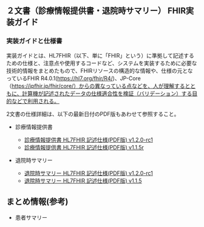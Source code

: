 

## ２文書（診療情報提供書・退院時サマリー） FHIR実装ガイド
### 実装ガイドと仕様書
実装ガイドとは、HL7FHIR（以下、単に「FHIR」という）に準拠して記述するための仕様と、注意点や使用するコードなど、システムを実装するために必要な技術的情報をまとめたもので、FHIRリソースの構造的な情報や、仕様の元となっているFHIR R4.0.1(https://hl7.org/fhir/R4/)、JP-Core（https://jpfhir.jp/fhir/core/）からの異なっている点などを、人が理解するとともに、計算機が記述されたデータの仕様適合性を検証（バリデーション）する目的などで利用される。

2文書の仕様詳細は、以下の最新日付のPDF版もあわせて参照すること。
  - 診療情報提供書
    - [診療情報提供書 HL7FHIR 記述仕様(PDF版) v1.2.0-rc1](https://std.jpfhir.jp/stddoc/eReferralFHIR_v120rc1.pdf)
    - [診療情報提供書 HL7FHIR 記述仕様(PDF版) v1.1.5r](https://std.jpfhir.jp/stddoc/eReferralFHIR_v1x.pdf)

  - 退院時サマリー
    - [退院時サマリー HL7FHIR 記述仕様(PDF版) v1.2.0-rc1](https://std.jpfhir.jp/stddoc/eDischargeSummaryFHIR_v120rc1.pdf) 
    - [退院時サマリー HL7FHIR 記述仕様(PDF版) v1.1.5](https://std.jpfhir.jp/stddoc/eDischargeSummaryFHIR_v120rc1.pdf)


## まとめ情報(参考)
  * 患者サマリー
  
